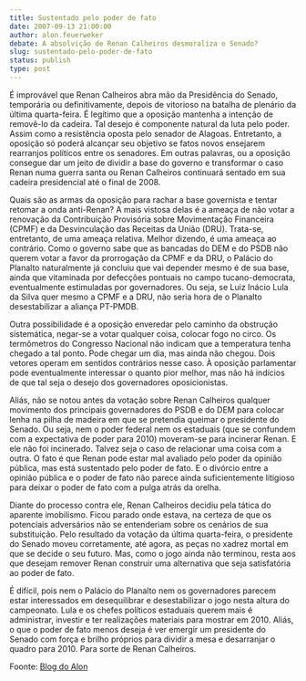 ```yaml
---
title: Sustentado pelo poder de fato
date: 2007-09-13 21:00:00
author: alon.feuerweker
debate: A absolvição de Renan Calheiros desmoraliza o Senado?
slug: sustentado-pelo-poder-de-fato
status: publish 
type: post
---
```


  
É improvável que Renan Calheiros abra mão da Presidência do Senado, temporária ou definitivamente, depois de vitorioso na batalha de plenário da última quarta-feira. É legítimo que a oposição mantenha a intenção de removê-lo da cadeira. Tal desejo é componente natural da luta pelo poder. Assim como a resistência oposta pelo senador de Alagoas. Entretanto, a oposição só poderá alcançar seu objetivo se fatos novos ensejarem rearranjos políticos entre os senadores. Em outras palavras, ou a oposição consegue dar um jeito de dividir a base do governo e transformar o caso Renan numa guerra santa ou Renan Calheiros continuará sentado em sua cadeira presidencial até o final de 2008.  
  
Quais são as armas da oposição para rachar a base governista e tentar retomar a onda anti-Renan? A mais vistosa delas é a ameaça de não votar a renovação da Contribuição Provisória sobre Movimentação Financeira (CPMF) e da Desvinculação das Receitas da União (DRU). Trata-se, entretanto, de uma ameaça relativa. Melhor dizendo, é uma ameaça ao contrário. Como o governo sabe que as bancadas do DEM e do PSDB não querem votar a favor da prorrogação da CPMF e da DRU, o Palácio do Planalto naturalmente já concluiu que vai depender mesmo é de sua base, ainda que vitaminada por defecções pontuais no campo tucano-democrata, eventualmente estimuladas por governadores. Ou seja, se Luiz Inácio Lula da Silva quer mesmo a CPMF e a DRU, não seria hora de o Planalto desestabilizar a aliança PT-PMDB.  
  
Outra possibilidade é a oposição enveredar pelo caminho da obstrução sistemática, negar-se a votar qualquer coisa, colocar fogo no circo. Os termômetros do Congresso Nacional não indicam que a temperatura tenha chegado a tal ponto. Pode chegar um dia, mas ainda não chegou. Dois vetores operam em sentidos contrários nesse caso. À oposição parlamentar pode eventualmente interessar o quanto pior melhor, mas não há indícios de que tal seja o desejo dos governadores oposicionistas.  
  
Aliás, não se notou antes da votação sobre Renan Calheiros qualquer movimento dos principais governadores do PSDB e do DEM para colocar lenha na pilha de madeira em que se pretendia queimar o presidente do Senado. Ou seja, nem o poder federal nem os estaduais (que se confundem com a expectativa de poder para 2010) moveram-se para incinerar Renan. E ele não foi incinerado. Talvez seja o caso de relacionar uma coisa com a outra. O fato é que Renan pode estar mal avaliado pelo poder da opinião pública, mas está sustentado pelo poder de fato. E o divórcio entre a opinião pública e o poder de fato não parece ainda suficientemente litigioso para deixar o poder de fato com a pulga atrás da orelha.  
  
Diante do processo contra ele, Renan Calheiros decidiu pela tática do aparente imobilismo. Ficou parado onde estava, na certeza de que os potenciais adversários não se entenderiam sobre os cenários de sua substituição. Pelo resultado da votação da última quarta-feira, o presidente do Senado moveu corretamente, até agora, as peças no xadrez mortal em que se decide o seu futuro. Mas, como o jogo ainda não terminou, resta aos que desejam remover Renan construir uma alternativa que seja satisfatória ao poder de fato.  
  
É difícil, pois nem o Palácio do Planalto nem os governadores parecem estar interessados em desequilibrar e desestabilizar o jogo nesta altura do campeonato. Lula e os chefes políticos estaduais querem mais é administrar, investir e ter realizações materiais para mostrar em 2010. Aliás, o que o poder de fato menos deseja é ver emergir um presidente do Senado com força e brilho próprios para dividir a mesa e desarranjar o quadro para 2010. Para sorte de Renan Calheiros.  
  
Foonte: [Blog do Alon](http://blogdoalon.blogspot.com/)
